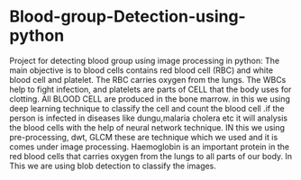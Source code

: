# Blood-group-Detection-using-python
Project for detecting blood group using image processing in python:
The main objective is to blood cells contains red blood cell (RBC) and white blood cell and platelet. The RBC carries oxygen from the lungs. The WBCs help to fight infection, and platelets are parts of CELL   that the body uses for clotting. All BLOOD CELL are produced in the bone marrow. in this we using deep learning technique to classify the cell and count the blood cell .if the person is infected in diseases like dungu,malaria cholera etc it will analysis the blood cells with the help of neural network technique.
IN this we using pre-processing, dwt, GLCM these are technique which we used and it is comes under image processing. Haemoglobin is an important protein in the red blood cells that carries oxygen from the lungs to all parts of our body. In 
This we are using blob detection to classify the images.

